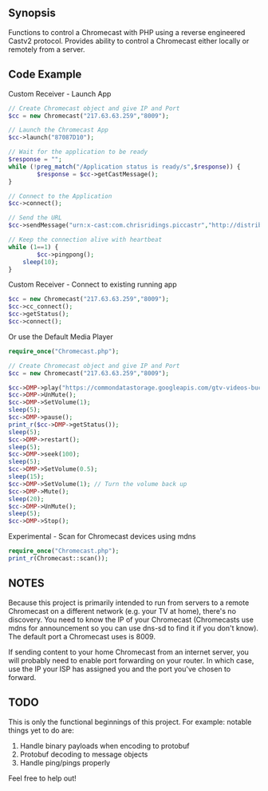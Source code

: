 ## Synopsis

Functions to control a Chromecast with PHP using a reverse engineered Castv2 protocol. Provides ability to control a Chromecast either locally or remotely from a server.

## Code Example

Custom Receiver - Launch App

```php
// Create Chromecast object and give IP and Port
$cc = new Chromecast("217.63.63.259","8009");

// Launch the Chromecast App
$cc->launch("87087D10");

// Wait for the application to be ready
$response = "";
while (!preg_match("/Application status is ready/s",$response)) {
        $response = $cc->getCastMessage();
}

// Connect to the Application
$cc->connect();

// Send the URL
$cc->sendMessage("urn:x-cast:com.chrisridings.piccastr","http://distribution.bbb3d.renderfarming.net/video/mp4/bbb_sunflower_1080p_30fps_normal.mp4");

// Keep the connection alive with heartbeat
while (1==1) {
        $cc->pingpong();
	sleep(10);
}
```

Custom Receiver - Connect to existing running app

```php
$cc = new Chromecast("217.63.63.259","8009");
$cc->cc_connect();
$cc->getStatus();
$cc->connect();
```

Or use the Default Media Player

```php
require_once("Chromecast.php");

// Create Chromecast object and give IP and Port
$cc = new Chromecast("217.63.63.259","8009");

$cc->DMP->play("https://commondatastorage.googleapis.com/gtv-videos-bucket/sample/BigBuckBunny.mp4","BUFFERED","video/mp4",true,0);
$cc->DMP->UnMute();
$cc->DMP->SetVolume(1);
sleep(5);
$cc->DMP->pause();
print_r($cc->DMP->getStatus());
sleep(5);
$cc->DMP->restart();
sleep(5);
$cc->DMP->seek(100);
sleep(5);
$cc->DMP->SetVolume(0.5);
sleep(15);
$cc->DMP->SetVolume(1); // Turn the volume back up
$cc->DMP->Mute();
sleep(20);
$cc->DMP->UnMute();
sleep(5);
$cc->DMP->Stop();
```

Experimental - Scan for Chromecast devices using mdns

```php
require_once("Chromecast.php");
print_r(Chromecast::scan());
```

## NOTES

Because this project is primarily intended to run from servers to a remote Chromecast on a different network (e.g. your TV at home), there's no discovery. You need to know the IP of your Chromecast (Chromecasts use mdns for announcement so you can use dns-sd to find it if you don't know). The default port a Chromecast uses is 8009.

If sending content to your home Chromecast from an internet server, you will probably need to enable port forwarding on your router. In which case, use the IP your ISP has assigned you and the port you've chosen to forward.

## TODO

This is only the functional beginnings of this project. For example: notable things yet to do are:

1. Handle binary payloads when encoding to protobuf
2. Protobuf decoding to message objects
3. Handle ping/pings properly

Feel free to help out!
